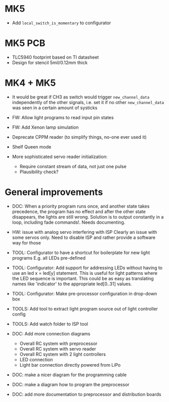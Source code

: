 # MK5

* Add `local_switch_is_momentary` to configurator

# MK5 PCB

* TLC5940 footprint based on TI datasheet
* Design for stencil 5mil/0.12mm thick

# MK4 + MK5

* It would be great if CH3 as switch would trigger `new_channel_data` independently of the other signals, i.e. set it if no other `new_channel_data` was seen in a certain amount of systicks

* FW: Allow light programs to read input pin states

* FW: Add Xenon lamp simulation

* Deprecate CPPM reader (to simplify things, no-one ever used it)

* Shelf Queen mode

* More sophisticated servo reader initialization:
  * Require constant stream of data, not just one pulse
  * Plausibility check?


# General improvements

* DOC: When a priority program runs once, and another state takes precedence,
  the program has no effect and after the other state disappears, the lights
  are still wrong. Solution is to output constantly in a loop,
  including fade commands!.
  Needs documenting.

* HW: issue with analog servo interfering with ISP
  Clearly an issue with some servos only. Need to disable ISP and rather provide
  a software way for those

* TOOL: Configurator to have a shortcut for boilerplate for new light programs
    E.g. all LEDs pre-defined

* TOOL: Configurator: Add support for addressing LEDs without having to use an
    led x = led[y] statement. This is useful for light patterns where the
    LED sequence is important. This could be as easy as translating names like
    'indicator' to the appropriate led[0..31] values.

* TOOL: Configurator: Make pre-processor configuration in drop-down box

* TOOLS: Add tool to extract light program source out of light controller config

* TOOLS: Add watch folder to ISP tool

* DOC: Add more connection diagrams
    - Overall RC system with preprocessor
    - Overall RC system with servo reader
    - Overall RC system with 2 light controllers
    - LED connection
    - Light bar connection directly powered from LiPo

* DOC: make a nicer diagram for the programming cable

* DOC: make a diagram how to program the preprocessor

* DOC: add more documentation to preprocessor and distribution boards